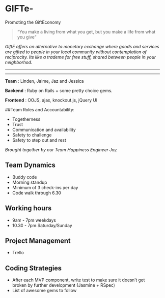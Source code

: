 GIFTe-
======

Promoting the GiftEconomy 

> “You make a living from what you get, 
> but you make a life from what you give”

*GiftE offers an alternative to monetary exchange where goods and services are gifted to people in your local community without contemplation of reciprocity.  Its like a trademe for free stuff, shared between people in your neighborhod.*  

---------------


-----------------

__Team__ : Linden, Jaime, Jaz and Jessica 

__Backend__ : Ruby on Rails + some pretty choice gems.

__Frontend__ : OOJS, ajax, knockout.js, jQuery UI

 

##Team Roles and Accountability:
* Togetherness  
* Trust
* Communication and availability 
* Safety to challenge 
* Safety to step out and rest  

*Brought together by our Team Happiness Engineer Jaz* 

## Team Dynamics
* Buddy code 
* Morning standup 
* Minimum of 3 check-ins per day
* Code walk through 6.30

## Working hours
* 9am - 7pm weekdays 
* 10.30 - 7pm Saturday/Sunday 

## Project Management 
* Trello

## Coding Strategies 
* After each MVP component, write test to make sure it doesn’t get broken by further development (Jasmine + RSpec)
* List of awesome gems to follow

 
